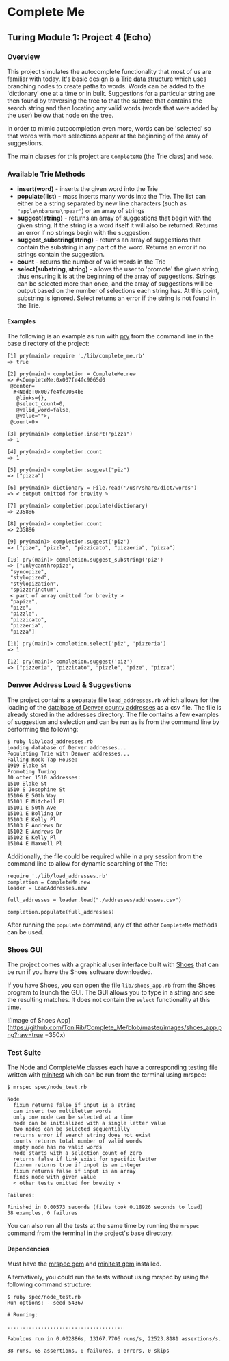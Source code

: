 # Complete Me
## Turing Module 1: Project 4 (Echo)

### Overview

This project simulates the autocomplete functionality that most of us are familiar with today. It's basic design is a [Trie data structure](https://en.wikipedia.org/wiki/Trie) which uses branching nodes to create paths to words. Words can be added to the 'dictionary' one at a time or in bulk. Suggestions for a particular string are then found by traversing the tree to that the subtree that contains the search string and then locating any valid words (words that were added by the user) below that node on the tree.

In order to mimic autocompletion even more, words can be 'selected' so that words with more selections appear at the beginning of the array of suggestions.

The main classes for this project are `CompleteMe` (the Trie class) and `Node`.

### Available Trie Methods

* __insert(word)__ - inserts the given word into the Trie
* __populate(list)__ - mass inserts many words into the Trie. The list can either be a string separated by new line characters (such as `"apple\nbanana\npear"`) or an array of strings
* __suggest(string)__ - returns an array of suggestions that begin with the given string. If the string is a word itself it will also be returned. Returns an error if no strings begin with the suggestion.
* __suggest_substring(string)__ - returns an array of suggestions that contain the substring in any part of the word. Returns an error if no strings contain the suggestion.
* __count__ - returns the number of valid words in the Trie
* __select(substring, string)__ - allows the user to 'promote' the given string, thus ensuring it is at the beginning of the array of suggestions. Strings can be selected more than once, and the array of suggestions will be output based on the number of selections each string has. At this point, substring is ignored. Select returns an error if the string is not found in the Trie.

#### Examples

The following is an example as run with [pry](https://github.com/pry/pry) from the command line in the base directory of the project:

```
[1] pry(main)> require './lib/complete_me.rb'
=> true

[2] pry(main)> completion = CompleteMe.new
=> #<CompleteMe:0x007fe4fc9065d0
 @center=
  #<Node:0x007fe4fc9064b8
   @links={},
   @select_count=0,
   @valid_word=false,
   @value="">,
 @count=0>

[3] pry(main)> completion.insert("pizza")
=> 1

[4] pry(main)> completion.count
=> 1

[5] pry(main)> completion.suggest("piz")
=> ["pizza"]

[6] pry(main)> dictionary = File.read('/usr/share/dict/words')
=> < output omitted for brevity >

[7] pry(main)> completion.populate(dictionary)
=> 235886

[8] pry(main)> completion.count
=> 235886

[9] pry(main)> completion.suggest('piz')
=> ["pize", "pizzle", "pizzicato", "pizzeria", "pizza"]

[10] pry(main)> completion.suggest_substring('piz')
=> ["unlycanthropize",
 "syncopize",
 "stylopized",
 "stylopization",
 "spizzerinctum",
 < part of array omitted for brevity >
 "papize",
 "pize",
 "pizzle",
 "pizzicato",
 "pizzeria",
 "pizza"]

[11] pry(main)> completion.select('piz', 'pizzeria')
=> 1

[12] pry(main)> completion.suggest('piz')
=> ["pizzeria", "pizzicato", "pizzle", "pize", "pizza"]
```

### Denver Address Load & Suggestions

The project contains a separate file `load_addresses.rb` which allows for the loading of the [database of Denver county addresses](http://data.denvergov.org/dataset/city-and-county-of-denver-addresses) as a csv file. The file is already stored in the addresses directory. The file contains a few examples of suggestion and selection and can be run as is from the command line by performing the following:

```
$ ruby lib/load_addresses.rb
Loading database of Denver addresses...
Populating Trie with Denver addresses...
Falling Rock Tap House:
1919 Blake St
Promoting Turing
10 other 1510 addresses:
1510 Blake St
1510 S Josephine St
15106 E 50th Way
15101 E Mitchell Pl
15101 E 50th Ave
15101 E Bolling Dr
15103 E Kelly Pl
15103 E Andrews Dr
15102 E Andrews Dr
15102 E Kelly Pl
15104 E Maxwell Pl
```

Additionally, the file could be required while in a pry session from the command line to allow for dynamic searching of the Trie:

```
require './lib/load_addresses.rb'
completion = CompleteMe.new
loader = LoadAddresses.new

full_addresses = loader.load("./addresses/addresses.csv")

completion.populate(full_addresses)
```

After running the `populate` command, any of the other `CompleteMe` methods can be used.

### Shoes GUI

The project comes with a graphical user interface built with [Shoes](http://shoesrb.com/) that can be run if you have the Shoes software downloaded.

If you have Shoes, you can open the file `lib/shoes_app.rb` from the Shoes program to launch the GUI. The GUI allows you to type in a string and see the resulting matches. It does not contain the `select` functionality at this time.

![Image of Shoes App](https://github.com/ToniRib/Complete_Me/blob/master/images/shoes_app.png?raw=true =350x)

### Test Suite

The Node and CompleteMe classes each have a corresponding testing file written with [minitest](https://github.com/seattlerb/minitest) which can be run from the terminal using mrspec:

```
$ mrspec spec/node_test.rb

Node
  fixum returns false if input is a string
  can insert two multiletter words
  only one node can be selected at a time
  node can be initialized with a single letter value
  two nodes can be selected sequentially
  returns error if search string does not exist
  counts returns total number of valid words
  empty node has no valid words
  node starts with a selection count of zero
  returns false if link exist for specific letter
  fixnum returns true if input is an integer
  fixum returns false if input is an array
  finds node with given value
  < other tests omitted for brevity >

Failures:

Finished in 0.00573 seconds (files took 0.18926 seconds to load)
38 examples, 0 failures
```

You can also run all the tests at the same time by running the `mrspec` command from the terminal in the project's base directory.

#### Dependencies

Must have the [mrspec gem](https://github.com/JoshCheek/mrspec) and [minitest gem](https://github.com/seattlerb/minitest) installed.

Alternatively, you could run the tests without using mrspec by using the following command structure:

```
$ ruby spec/node_test.rb
Run options: --seed 54367

# Running:

......................................

Fabulous run in 0.002886s, 13167.7706 runs/s, 22523.8181 assertions/s.

38 runs, 65 assertions, 0 failures, 0 errors, 0 skips
```
